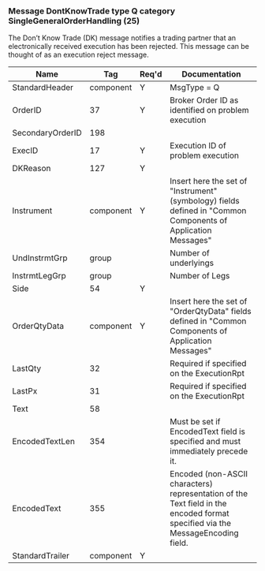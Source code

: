 ### Message DontKnowTrade type Q category SingleGeneralOrderHandling (25)

The Don’t Know Trade (DK) message notifies a trading partner that an electronically received execution has been rejected. This message can be thought of as an execution reject message.

| Name             | Tag       | Req'd | Documentation                                                                                                                  |
|------------------|-----------|----------|-------------------------------------------------------------------------------------------------------------------------------|
| StandardHeader   | component |   Y   | MsgType = Q                                                                                                                    |
| OrderID          | 37        |   Y   | Broker Order ID as identified on problem execution                                                                             |
| SecondaryOrderID | 198       |       |                                                                                                                                |
| ExecID           | 17        |   Y   | Execution ID of problem execution                                                                                              |
| DKReason         | 127       |   Y   |                                                                                                                                |
| Instrument       | component |   Y   | Insert here the set of "Instrument" (symbology) fields defined in "Common Components of Application Messages"                  |
| UndInstrmtGrp    | group     |       | Number of underlyings                                                                                                          |
| InstrmtLegGrp    | group     |       | Number of Legs                                                                                                                 |
| Side             | 54        |   Y   |                                                                                                                                |
| OrderQtyData     | component |   Y   | Insert here the set of "OrderQtyData" fields defined in "Common Components of Application Messages"                            |
| LastQty          | 32        |       | Required if specified on the ExecutionRpt                                                                                      |
| LastPx           | 31        |       | Required if specified on the ExecutionRpt                                                                                      |
| Text             | 58        |       |                                                                                                                                |
| EncodedTextLen   | 354       |       | Must be set if EncodedText field is specified and must immediately precede it.                                                 |
| EncodedText      | 355       |       | Encoded (non-ASCII characters) representation of the Text field in the encoded format specified via the MessageEncoding field. |
| StandardTrailer  | component |   Y   |                                                                                                                                |

